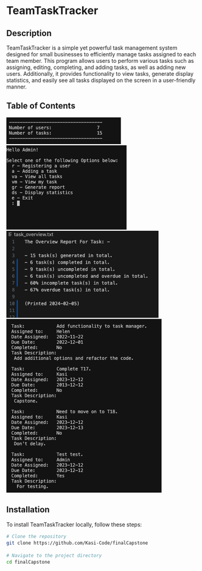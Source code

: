 # TeamTaskTracker

## Description

TeamTaskTracker is a simple yet powerful task management system designed for small businesses to efficiently manage tasks assigned to each team member. This program allows users to perform various tasks such as assigning, editing, completing, and adding tasks, as well as adding new users. Additionally, it provides functionality to view tasks, generate display statistics, and easily see all tasks displayed on the screen in a user-friendly manner.

## Table of Contents

![Display Status](images/Screenshot_ds.png)
![Display options](images/Screenshot_options.png)
![Display report](images/Screenshot_txt.png)
![Display view all tasks](images/Screenshot_va.png)

## Installation

To install TeamTaskTracker locally, follow these steps:

```bash
# Clone the repository
git clone https://github.com/Kasi-Code/finalCapstone

# Navigate to the project directory
cd finalCapstone
